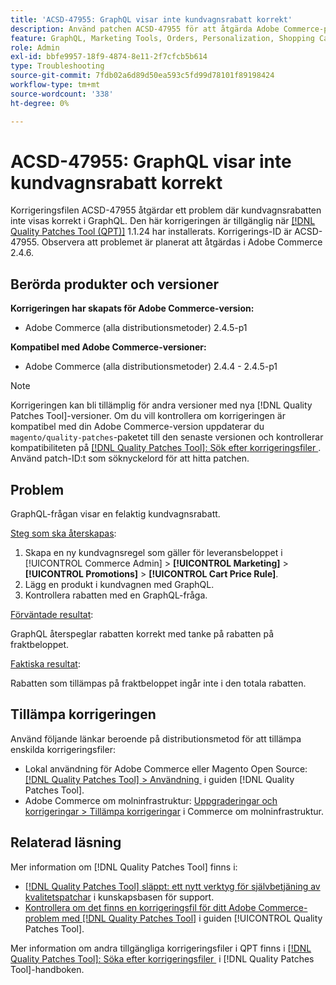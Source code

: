 ```yaml
---
title: 'ACSD-47955: GraphQL visar inte kundvagnsrabatt korrekt'
description: Använd patchen ACSD-47955 för att åtgärda Adobe Commerce-problemet där GraphQL inte visar kundvagnsrabatten korrekt.
feature: GraphQL, Marketing Tools, Orders, Personalization, Shopping Cart
role: Admin
exl-id: bbfe9957-18f9-4874-8e11-2f7cfcb5b614
type: Troubleshooting
source-git-commit: 7fdb02a6d89d50ea593c5fd99d78101f89198424
workflow-type: tm+mt
source-wordcount: '338'
ht-degree: 0%

---
```


# ACSD-47955: GraphQL visar inte kundvagnsrabatt korrekt

Korrigeringsfilen ACSD-47955 åtgärdar ett problem där kundvagnsrabatten inte visas korrekt i GraphQL. Den här korrigeringen är tillgänglig när [[!DNL Quality Patches Tool (QPT)]](https://experienceleague.adobe.com/sv/docs/commerce-operations/tools/quality-patches-tool/quality-patches-tool-to-self-serve-quality-patches) 1.1.24 har installerats. Korrigerings-ID är ACSD-47955. Observera att problemet är planerat att åtgärdas i Adobe Commerce 2.4.6.

## Berörda produkter och versioner

**Korrigeringen har skapats för Adobe Commerce-version:**

* Adobe Commerce (alla distributionsmetoder) 2.4.5-p1

**Kompatibel med Adobe Commerce-versioner:**

* Adobe Commerce (alla distributionsmetoder) 2.4.4 - 2.4.5-p1

>[!NOTE]
>
>Korrigeringen kan bli tillämplig för andra versioner med nya [!DNL Quality Patches Tool]-versioner. Om du vill kontrollera om korrigeringen är kompatibel med din Adobe Commerce-version uppdaterar du `magento/quality-patches`-paketet till den senaste versionen och kontrollerar kompatibiliteten på [[!DNL Quality Patches Tool]: Sök efter korrigeringsfiler &#x200B;](https://experienceleague.adobe.com/tools/commerce-quality-patches/index.html?lang=sv-SE). Använd patch-ID:t som söknyckelord för att hitta patchen.

## Problem

GraphQL-frågan visar en felaktig kundvagnsrabatt.

<u>Steg som ska återskapas</u>:

1. Skapa en ny kundvagnsregel som gäller för leveransbeloppet i [!UICONTROL Commerce Admin] > **[!UICONTROL Marketing]** > **[!UICONTROL Promotions]** > **[!UICONTROL Cart Price Rule]**.
1. Lägg en produkt i kundvagnen med GraphQL.
1. Kontrollera rabatten med en GraphQL-fråga.

<u>Förväntade resultat</u>:

GraphQL återspeglar rabatten korrekt med tanke på rabatten på fraktbeloppet.

<u>Faktiska resultat</u>:

Rabatten som tillämpas på fraktbeloppet ingår inte i den totala rabatten.

## Tillämpa korrigeringen

Använd följande länkar beroende på distributionsmetod för att tillämpa enskilda korrigeringsfiler:

* Lokal användning för Adobe Commerce eller Magento Open Source: [[!DNL Quality Patches Tool] > Användning &#x200B;](/help/tools/quality-patches-tool/usage.md) i guiden [!DNL Quality Patches Tool].
* Adobe Commerce om molninfrastruktur: [Uppgraderingar och korrigeringar > Tillämpa korrigeringar](https://experienceleague.adobe.com/docs/commerce-cloud-service/user-guide/develop/upgrade/apply-patches.html?lang=sv-SE) i Commerce om molninfrastruktur.

## Relaterad läsning

Mer information om [!DNL Quality Patches Tool] finns i:

* [[!DNL Quality Patches Tool] släppt: ett nytt verktyg för självbetjäning av kvalitetspatchar](https://experienceleague.adobe.com/sv/docs/commerce-operations/tools/quality-patches-tool/quality-patches-tool-to-self-serve-quality-patches) i kunskapsbasen för support.
* [Kontrollera om det finns en korrigeringsfil för ditt Adobe Commerce-problem med  [!DNL Quality Patches Tool]](/help/tools/quality-patches-tool/patches-available-in-qpt/check-patch-for-magento-issue-with-magento-quality-patches.md) i guiden [!UICONTROL Quality Patches Tool].


Mer information om andra tillgängliga korrigeringsfiler i QPT finns i [[!DNL Quality Patches Tool]: Söka efter korrigeringsfiler &#x200B;](https://experienceleague.adobe.com/tools/commerce-quality-patches/index.html?lang=sv-SE) i [!DNL Quality Patches Tool]-handboken.
